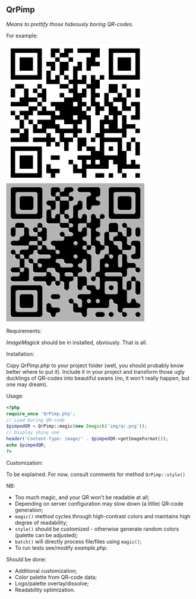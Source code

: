 QrPimp
----
_Means to prettify those hideously boring QR-codes._

For example:

![Boring QR](http://github.com/Xifax/qrpimp/raw/master/img/qr.png "Boring!")
![Not boring](http://github.com/Xifax/qrpimp/raw/master/img/pretty_qr_black.png "Not boring")

Requirements:

*ImageMagick* should be in installed, obviously. That is all.

Installation:

Copy *QrPimp.php* to your project folder (well, you should probably know better where to put it).
Include it in your project and transform those ugly ducklings of QR-codes into beautiful swans (no, it won't really happen, but one may dream).

Usage:

```php
<?php
require_once 'QrPimp.php';
// Load boring QR-code
$pimpedQR = QrPimp::magic(new Imagick('img/qr.png'));
// Display shiny one
header('Content-Type: image/' . $pimpedQR->getImageFormat());
echo $pimpedQR;
?>
```

Customization:

To be explained. For now, consult comments for method `QrPimp::style()`

NB:

* Too much magic, and your QR won't be readable at all;
* Depending on server configuration may slow down (a little) QR-code generation;
* `magic()` method cycles through high-contrast colors and maintains high degree of readability;
* `style()` should be customized - otherwise generate random colors (palette can be adjusted);
* `batch()` will directly process file/files using `magic()`;
* To run tests see/modify *example.php*.

Should be done:

* Additional customization;
* Color palette from QR-code data;
* Logo/palette overlay/dissolve;
* Readability optimization.
